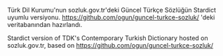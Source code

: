 Türk Dil Kurumu'nun sozluk.gov.tr'deki Güncel Türkçe Sözlüğün Stardict uyumlu versiyonu.
https://github.com/ogun/guncel-turkce-sozluk/ 'deki veritabanından hazırlandı. 

Stardict version of TDK's Contemporary Turkish Dictionary hosted on sozluk.gov.tr, based on https://github.com/ogun/guncel-turkce-sozluk/
